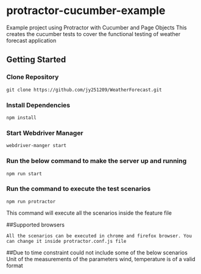 # protractor-cucumber-example
Example project using Protractor with Cucumber and Page Objects
This creates the cucumber tests to cover the functional testing of weather forecast application


## Getting Started

### Clone Repository

```
git clone https://github.com/jy251209/WeatherForecast.git
```

### Install Dependencies

```
npm install
```

### Start Webdriver Manager 

```
webdriver-manger start 
```

### Run the below command to make the server up and running
```
npm run start
```

### Run the command to execute the test scenarios

```
npm run protractor
```
This command will execute all the scenarios inside the feature file

##Supported browsers
```
All the scenarios can be executed in chrome and firefox browser. You can change it inside protractor.conf.js file
```

##Due to time constraint could not include some of the below scenarios
Unit of the measurements of the parameters wind, temperature is of a valid format

